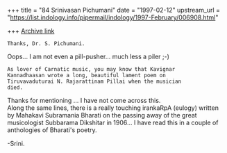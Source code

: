 +++
title = "84 Srinivasan Pichumani"
date = "1997-02-12"
upstream_url = "https://list.indology.info/pipermail/indology/1997-February/006908.html"

+++
[Archive link](https://list.indology.info/pipermail/indology/1997-February/006908.html)


	Thanks, Dr. S. Pichumani. 

Oops... I am not even a pill-pusher... much less a 
piler ;-)

	As lover of Carnatic music, you may know that Kavignar 
	Kannadhaasan wrote a long, beautiful lament poem on 
	Tiruvavaduturai N. Rajarattinam Pillai when the musician 
	died. 

Thanks for mentioning ... I have not come across this.  
Along the same lines, there is a really touching irankaRpA 
(eulogy) written by Mahakavi Subramania Bharati on the passing 
away of the great musicologist Subbarama Dikshitar in 1906... 
I have read this in a couple of anthologies of Bharati's poetry.

-Srini.




